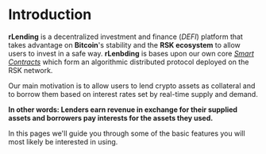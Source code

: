 # Introduction

**rLending** is a decentralized investment and finance (*DEFI*) platform that takes advantage on **Bitcoin**'s stability and the **RSK ecosystem** to allow users to invest in a safe way.
**rLenbding** is bases upon our own core [*Smart Contracts*](https://github.com/riflending/rlending-protocol) which form an algorithmic distributed protocol deployed on the RSK network.

Our main motivation is to allow users to lend crypto assets as collateral and to borrow them based on interest rates set by real-time supply and demand.

**In other words: Lenders earn revenue in exchange for their supplied assets and borrowers pay interests for the assets they used.**

In this pages we'll guide you through some of the basic features you will most likely be interested in using.

